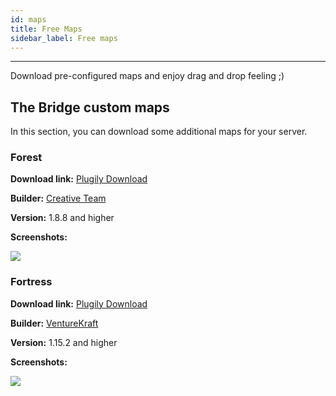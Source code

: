 ```yaml
---
id: maps
title: Free Maps
sidebar_label: Free maps
---
```

---
Download pre-configured maps and enjoy drag and drop feeling ;)

## The Bridge custom maps

In this section, you can download some additional maps for your server.

### Forest

**Download link:** [Plugily Download](https://download.plugily.xyz/get.php?map=Forest&type=tb)

**Builder:** [Creative Team](https://discord.gg/wTeaXqK)

**Version:** 1.8.8 and higher

**Screenshots:**

![](https://cdn.discordapp.com/attachments/607914966951133195/840710159776219216/03_MapPicture.png)

### Fortress

**Download link:** [Plugily Download](https://download.plugily.xyz/get.php?map=Fortress&type=tb)

**Builder:** [VentureKraft](https://discord.gg/zp9dxgutrR)

**Version:** 1.15.2 and higher

**Screenshots:**

![](https://cdn.discordapp.com/attachments/607914966951133195/840710933570387988/04_Map_Picture.png)

